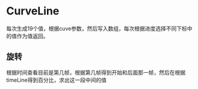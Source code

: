 # CurveLine

每次生成19个值，根据cuve参数，然后写入数组，每次根据进度选择不同下标中的值作为值返回。

## 旋转

根据时间查看目前是第几帧，根据第几帧得到开始和后面那一帧，然后在根据timeLine得到百分比，求出这一段中间的值

























